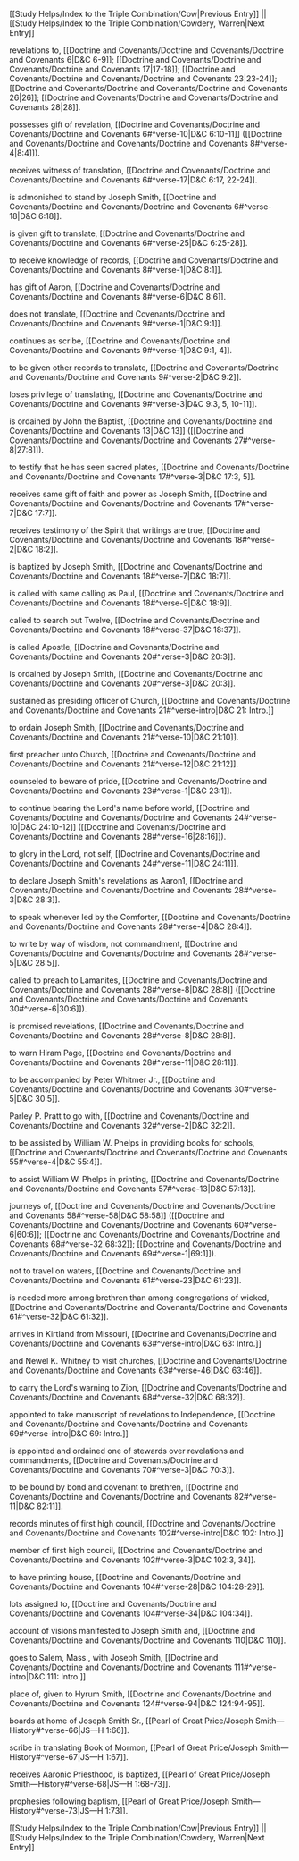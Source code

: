[[Study Helps/Index to the Triple Combination/Cow|Previous Entry]]  ||  [[Study Helps/Index to the Triple Combination/Cowdery, Warren|Next Entry]]

 revelations to, [[Doctrine and Covenants/Doctrine and Covenants/Doctrine and Covenants 6|D&C 6-9]]; [[Doctrine and Covenants/Doctrine and Covenants/Doctrine and Covenants 17|17-18]]; [[Doctrine and Covenants/Doctrine and Covenants/Doctrine and Covenants 23|23-24]]; [[Doctrine and Covenants/Doctrine and Covenants/Doctrine and Covenants 26|26]]; [[Doctrine and Covenants/Doctrine and Covenants/Doctrine and Covenants 28|28]].

 possesses gift of revelation, [[Doctrine and Covenants/Doctrine and Covenants/Doctrine and Covenants 6#^verse-10|D&C 6:10-11]] ([[Doctrine and Covenants/Doctrine and Covenants/Doctrine and Covenants 8#^verse-4|8:4]]).

 receives witness of translation, [[Doctrine and Covenants/Doctrine and Covenants/Doctrine and Covenants 6#^verse-17|D&C 6:17, 22-24]].

 is admonished to stand by Joseph Smith, [[Doctrine and Covenants/Doctrine and Covenants/Doctrine and Covenants 6#^verse-18|D&C 6:18]].

 is given gift to translate, [[Doctrine and Covenants/Doctrine and Covenants/Doctrine and Covenants 6#^verse-25|D&C 6:25-28]].

 to receive knowledge of records, [[Doctrine and Covenants/Doctrine and Covenants/Doctrine and Covenants 8#^verse-1|D&C 8:1]].

 has gift of Aaron, [[Doctrine and Covenants/Doctrine and Covenants/Doctrine and Covenants 8#^verse-6|D&C 8:6]].

 does not translate, [[Doctrine and Covenants/Doctrine and Covenants/Doctrine and Covenants 9#^verse-1|D&C 9:1]].

 continues as scribe, [[Doctrine and Covenants/Doctrine and Covenants/Doctrine and Covenants 9#^verse-1|D&C 9:1, 4]].

 to be given other records to translate, [[Doctrine and Covenants/Doctrine and Covenants/Doctrine and Covenants 9#^verse-2|D&C 9:2]].

 loses privilege of translating, [[Doctrine and Covenants/Doctrine and Covenants/Doctrine and Covenants 9#^verse-3|D&C 9:3, 5, 10-11]].

 is ordained by John the Baptist, [[Doctrine and Covenants/Doctrine and Covenants/Doctrine and Covenants 13|D&C 13]] ([[Doctrine and Covenants/Doctrine and Covenants/Doctrine and Covenants 27#^verse-8|27:8]]).

 to testify that he has seen sacred plates, [[Doctrine and Covenants/Doctrine and Covenants/Doctrine and Covenants 17#^verse-3|D&C 17:3, 5]].

 receives same gift of faith and power as Joseph Smith, [[Doctrine and Covenants/Doctrine and Covenants/Doctrine and Covenants 17#^verse-7|D&C 17:7]].

 receives testimony of the Spirit that writings are true, [[Doctrine and Covenants/Doctrine and Covenants/Doctrine and Covenants 18#^verse-2|D&C 18:2]].

 is baptized by Joseph Smith, [[Doctrine and Covenants/Doctrine and Covenants/Doctrine and Covenants 18#^verse-7|D&C 18:7]].

 is called with same calling as Paul, [[Doctrine and Covenants/Doctrine and Covenants/Doctrine and Covenants 18#^verse-9|D&C 18:9]].

 called to search out Twelve, [[Doctrine and Covenants/Doctrine and Covenants/Doctrine and Covenants 18#^verse-37|D&C 18:37]].

 is called Apostle, [[Doctrine and Covenants/Doctrine and Covenants/Doctrine and Covenants 20#^verse-3|D&C 20:3]].

 is ordained by Joseph Smith, [[Doctrine and Covenants/Doctrine and Covenants/Doctrine and Covenants 20#^verse-3|D&C 20:3]].

 sustained as presiding officer of Church, [[Doctrine and Covenants/Doctrine and Covenants/Doctrine and Covenants 21#^verse-intro|D&C 21: Intro.]]

 to ordain Joseph Smith, [[Doctrine and Covenants/Doctrine and Covenants/Doctrine and Covenants 21#^verse-10|D&C 21:10]].

 first preacher unto Church, [[Doctrine and Covenants/Doctrine and Covenants/Doctrine and Covenants 21#^verse-12|D&C 21:12]].

 counseled to beware of pride, [[Doctrine and Covenants/Doctrine and Covenants/Doctrine and Covenants 23#^verse-1|D&C 23:1]].

 to continue bearing the Lord's name before world, [[Doctrine and Covenants/Doctrine and Covenants/Doctrine and Covenants 24#^verse-10|D&C 24:10-12]] ([[Doctrine and Covenants/Doctrine and Covenants/Doctrine and Covenants 28#^verse-16|28:16]]).

 to glory in the Lord, not self, [[Doctrine and Covenants/Doctrine and Covenants/Doctrine and Covenants 24#^verse-11|D&C 24:11]].

 to declare Joseph Smith's revelations as Aaron1, [[Doctrine and Covenants/Doctrine and Covenants/Doctrine and Covenants 28#^verse-3|D&C 28:3]].

 to speak whenever led by the Comforter, [[Doctrine and Covenants/Doctrine and Covenants/Doctrine and Covenants 28#^verse-4|D&C 28:4]].

 to write by way of wisdom, not commandment, [[Doctrine and Covenants/Doctrine and Covenants/Doctrine and Covenants 28#^verse-5|D&C 28:5]].

 called to preach to Lamanites, [[Doctrine and Covenants/Doctrine and Covenants/Doctrine and Covenants 28#^verse-8|D&C 28:8]] ([[Doctrine and Covenants/Doctrine and Covenants/Doctrine and Covenants 30#^verse-6|30:6]]).

 is promised revelations, [[Doctrine and Covenants/Doctrine and Covenants/Doctrine and Covenants 28#^verse-8|D&C 28:8]].

 to warn Hiram Page, [[Doctrine and Covenants/Doctrine and Covenants/Doctrine and Covenants 28#^verse-11|D&C 28:11]].

 to be accompanied by Peter Whitmer Jr., [[Doctrine and Covenants/Doctrine and Covenants/Doctrine and Covenants 30#^verse-5|D&C 30:5]].

 Parley P. Pratt to go with, [[Doctrine and Covenants/Doctrine and Covenants/Doctrine and Covenants 32#^verse-2|D&C 32:2]].

 to be assisted by William W. Phelps in providing books for schools, [[Doctrine and Covenants/Doctrine and Covenants/Doctrine and Covenants 55#^verse-4|D&C 55:4]].

 to assist William W. Phelps in printing, [[Doctrine and Covenants/Doctrine and Covenants/Doctrine and Covenants 57#^verse-13|D&C 57:13]].

 journeys of, [[Doctrine and Covenants/Doctrine and Covenants/Doctrine and Covenants 58#^verse-58|D&C 58:58]] ([[Doctrine and Covenants/Doctrine and Covenants/Doctrine and Covenants 60#^verse-6|60:6]]; [[Doctrine and Covenants/Doctrine and Covenants/Doctrine and Covenants 68#^verse-32|68:32]]; [[Doctrine and Covenants/Doctrine and Covenants/Doctrine and Covenants 69#^verse-1|69:1]]).

 not to travel on waters, [[Doctrine and Covenants/Doctrine and Covenants/Doctrine and Covenants 61#^verse-23|D&C 61:23]].

 is needed more among brethren than among congregations of wicked, [[Doctrine and Covenants/Doctrine and Covenants/Doctrine and Covenants 61#^verse-32|D&C 61:32]].

 arrives in Kirtland from Missouri, [[Doctrine and Covenants/Doctrine and Covenants/Doctrine and Covenants 63#^verse-intro|D&C 63: Intro.]]

 and Newel K. Whitney to visit churches, [[Doctrine and Covenants/Doctrine and Covenants/Doctrine and Covenants 63#^verse-46|D&C 63:46]].

 to carry the Lord's warning to Zion, [[Doctrine and Covenants/Doctrine and Covenants/Doctrine and Covenants 68#^verse-32|D&C 68:32]].

 appointed to take manuscript of revelations to Independence, [[Doctrine and Covenants/Doctrine and Covenants/Doctrine and Covenants 69#^verse-intro|D&C 69: Intro.]]

 is appointed and ordained one of stewards over revelations and commandments, [[Doctrine and Covenants/Doctrine and Covenants/Doctrine and Covenants 70#^verse-3|D&C 70:3]].

 to be bound by bond and covenant to brethren, [[Doctrine and Covenants/Doctrine and Covenants/Doctrine and Covenants 82#^verse-11|D&C 82:11]].

 records minutes of first high council, [[Doctrine and Covenants/Doctrine and Covenants/Doctrine and Covenants 102#^verse-intro|D&C 102: Intro.]]

 member of first high council, [[Doctrine and Covenants/Doctrine and Covenants/Doctrine and Covenants 102#^verse-3|D&C 102:3, 34]].

 to have printing house, [[Doctrine and Covenants/Doctrine and Covenants/Doctrine and Covenants 104#^verse-28|D&C 104:28-29]].

 lots assigned to, [[Doctrine and Covenants/Doctrine and Covenants/Doctrine and Covenants 104#^verse-34|D&C 104:34]].

 account of visions manifested to Joseph Smith and, [[Doctrine and Covenants/Doctrine and Covenants/Doctrine and Covenants 110|D&C 110]].

 goes to Salem, Mass., with Joseph Smith, [[Doctrine and Covenants/Doctrine and Covenants/Doctrine and Covenants 111#^verse-intro|D&C 111: Intro.]]

 place of, given to Hyrum Smith, [[Doctrine and Covenants/Doctrine and Covenants/Doctrine and Covenants 124#^verse-94|D&C 124:94-95]].

 boards at home of Joseph Smith Sr., [[Pearl of Great Price/Joseph Smith—History#^verse-66|JS—H 1:66]].

 scribe in translating Book of Mormon, [[Pearl of Great Price/Joseph Smith—History#^verse-67|JS—H 1:67]].

 receives Aaronic Priesthood, is baptized, [[Pearl of Great Price/Joseph Smith—History#^verse-68|JS—H 1:68-73]].

 prophesies following baptism, [[Pearl of Great Price/Joseph Smith—History#^verse-73|JS—H 1:73]].

[[Study Helps/Index to the Triple Combination/Cow|Previous Entry]]  ||  [[Study Helps/Index to the Triple Combination/Cowdery, Warren|Next Entry]]